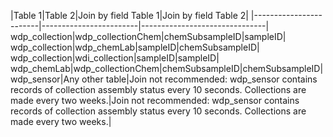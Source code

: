 |Table 1|Table 2|Join by field Table 1|Join by field Table 2|
|------------------------|------------------------|-------------------------------|
wdp_collection|wdp_collectionChem|chemSubsampleID|sampleID|
wdp_collection|wdp_chemLab|sampleID|chemSubsampleID|
wdp_collection|wdi_collection|sampleID|sampleID|
wdp_chemLab|wdp_collectionChem|chemSubsampleID|chemSubsampleID|
wdp_sensor|Any other table|Join not recommended: wdp_sensor contains records of collection assembly status every 10 seconds. Collections are made every two weeks.|Join not recommended: wdp_sensor contains records of collection assembly status every 10 seconds. Collections are made every two weeks.|
